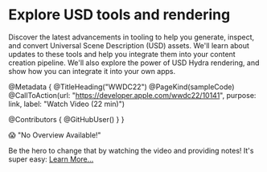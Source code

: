 # Explore USD tools and rendering

Discover the latest advancements in tooling to help you generate, inspect, and convert Universal Scene Description (USD) assets. We'll learn about updates to these tools and help you integrate them into your content creation pipeline. We'll also explore the power of USD Hydra rendering, and show how you can integrate it into your own apps.

@Metadata {
   @TitleHeading("WWDC22")
   @PageKind(sampleCode)
   @CallToAction(url: "https://developer.apple.com/wwdc22/10141", purpose: link, label: "Watch Video (22 min)")

   @Contributors {
      @GitHubUser(<replace this with your GitHub handle>)
   }
}

😱 "No Overview Available!"

Be the hero to change that by watching the video and providing notes! It's super easy:
 [Learn More…](https://wwdcnotes.github.io/WWDCNotes/documentation/wwdcnotes/contributing)
